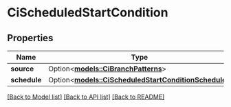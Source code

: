 # CiScheduledStartCondition

## Properties

Name | Type | Description | Notes
------------ | ------------- | ------------- | -------------
**source** | Option<[**models::CiBranchPatterns**](CiBranchPatterns.md)> |  | [optional]
**schedule** | Option<[**models::CiScheduledStartConditionSchedule**](CiScheduledStartCondition_schedule.md)> |  | [optional]

[[Back to Model list]](../README.md#documentation-for-models) [[Back to API list]](../README.md#documentation-for-api-endpoints) [[Back to README]](../README.md)


